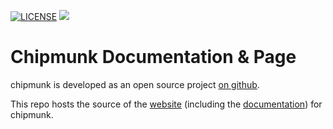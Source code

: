 [![LICENSE](https://img.shields.io/github/license/esrlabs/chipmunk-docs-testing?color=blue)](LICENSE.txt)
[![](https://github.com/esrlabs/chipmunk-docs-testing/workflows/JekyllDeploy/badge.svg)](https://github.com/esrlabs/chipmunk-docs-testing/actions)

# Chipmunk Documentation & Page

chipmunk is developed as an open source project [on github](https://github.com/esrlabs/chipmunk).

This repo hosts the source of the [website](https://esrlabs.github.io/chipmunk-docs-testing/) (including the [documentation](https://esrlabs.github.io/chipmunk-docs-testing/book/01_usage/01_chapter.html)) for chipmunk.




